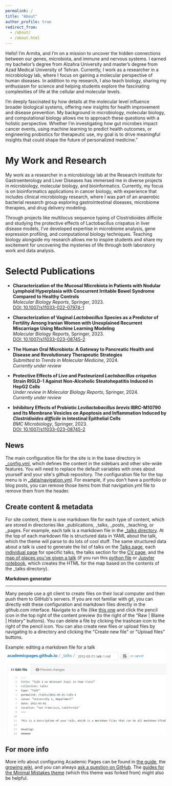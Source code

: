 ```yaml
---
permalink: /
title: "About"
author_profile: true
redirect_from: 
  - /about/
  - /about.html
---
```


Hello! I’m Armita, and I’m on a mission to uncover the hidden connections between our genes, microbiota, and immune and nervous systems. I earned my bachelor’s degree from Alzahra University and master’s degree from Azad Medical University of Tehran. Currently, I work as a researcher in a microbiology lab, where I focus on gaining a molecular perspective of human diseases. In addition to my research, I also teach biology, sharing my enthusiasm for science and helping students explore the fascinating complexities of life at the cellular and molecular levels.

I’m deeply fascinated by how details at the molecular level influence broader biological systems, offering new insights for health improvement and disease prevention. My background in microbiology, molecular biology, and computational biology allows me to approach these questions with a holistic perspective. Whether I’m investigating how gut microbes impact cancer events, using machine learning to predict health outcomes, or engineering probiotics for therapeutic use, my goal is to drive meaningful insights that could shape the future of personalized medicine.”



My Work and Research
======
My work as a researcher in a microbiology lab at the Research Institute for Gastroenterology and Liver Diseases has immersed me in diverse projects in microbiology, molecular biology, and bioinformatics. Currently, my focus is on bioinformatics applications in cancer biology, with experience that includes clinical microbiology research, where I was part of an anaerobic bacterial research group exploring gastrointestinal diseases, microbiome therapies, and drug delivery modeling.


Through projects like multilocus sequence typing of Clostridioides difficile and studying the protective effects of Lactobacillus crispatus in liver disease models, I’ve developed expertise in microbiome analysis, gene expression profiling, and computational biology techniques. Teaching biology alongside my research allows me to inspire students and share my excitement for uncovering the mysteries of life through both laboratory work and data analysis.



Selectd Publications
======
- **Characterization of the Mucosal Microbiota in Patients with Nodular Lymphoid Hyperplasia with Concurrent Irritable Bowel Syndrome Compared to Healthy Controls**  
  *Molecular Biology Reports*, Springer, 2023.  
  [DOI: 10.1007/s11033-022-07974-1](https://doi.org/10.1007/s11033-022-07974-1)

- **Characterization of Vaginal *Lactobacillus* Species as a Predictor of Fertility Among Iranian Women with Unexplained Recurrent Miscarriage Using Machine Learning Modeling**  
  *Molecular Biology Reports*, Springer, 2023.  
  [DOI: 10.1007/s11033-023-08745-2](https://doi.org/10.1007/s11033-023-08745-2)

- **The Human Oral Microbiota: A Gateway to Pancreatic Health and Disease and Revolutionary Therapeutic Strategies**  
  *Submitted to Trends in Molecular Medicine*, 2024.  
  *Currently under review*

- **Protective Effects of Live and Pasteurized *Lactobacillus crispatus* Strain RIGLD-1 Against Non-Alcoholic Steatohepatitis Induced in HepG2 Cells**  
  *Under review in Molecular Biology Reports*, Springer, 2024.  
  *Currently under review*

- **Inhibitory Effects of Probiotic *Levilactobacillus brevis* IBRC-M10790 and Its Membrane Vesicles on Apoptosis and Inflammation Induced by *Clostridioides difficile* in Intestinal Epithelial Cells**  
  *BMC Microbiology*, Springer, 2023.  
  [DOI: 10.1007/s11033-023-08745-2](https://doi.org/10.1007/s11033-023-08745-2)

News
------
The main configuration file for the site is in the base directory in [_config.yml](https://github.com/academicpages/armitaem.github.io/main//blob/master/_config.yml), which defines the content in the sidebars and other site-wide features. You will need to replace the default variables with ones about yourself and your site's github repository. The configuration file for the top menu is in [_data/navigation.yml](https://github.com/academicpages/armitaem.github.io/main//blob/master/_data/navigation.yml). For example, if you don't have a portfolio or blog posts, you can remove those items from that navigation.yml file to remove them from the header. 

Create content & metadata
------
For site content, there is one markdown file for each type of content, which are stored in directories like _publications, _talks, _posts, _teaching, or _pages. For example, each talk is a markdown file in the [_talks directory](https://github.com/academicpages/armitaem.github.io/main//tree/master/_talks). At the top of each markdown file is structured data in YAML about the talk, which the theme will parse to do lots of cool stuff. The same structured data about a talk is used to generate the list of talks on the [Talks page](armitaem.github.io/main/talks), each [individual page](armitaem.github.io/main/talks/2012-03-01-talk-1) for specific talks, the talks section for the [CV page](armitaem.github.io/main/cv), and the [map of places you've given a talk](armitaem.github.io/main/talkmap.html) (if you run this [python file](https://github.com/academicpages/armitaem.github.io/main//blob/master/talkmap.py) or [Jupyter notebook](https://github.com/academicpages/armitaem.github.io/main//blob/master/talkmap.ipynb), which creates the HTML for the map based on the contents of the _talks directory).

**Markdown generator**

------
Many people use a git client to create files on their local computer and then push them to GitHub's servers. If you are not familiar with git, you can directly edit these configuration and markdown files directly in the github.com interface. Navigate to a file (like [this one](https://github.com/academicpages/armitaem.github.io/main//blob/master/_talks/2012-03-01-talk-1.md) and click the pencil icon in the top right of the content preview (to the right of the "Raw | Blame | History" buttons). You can delete a file by clicking the trashcan icon to the right of the pencil icon. You can also create new files or upload files by navigating to a directory and clicking the "Create new file" or "Upload files" buttons. 

Example: editing a markdown file for a talk
![Editing a markdown file for a talk](/images/editing-talk.png)

For more info
------
More info about configuring Academic Pages can be found in [the guide](armitaem.github.io/main/markdown/), the [growing wiki](https://github.com/academicpages/armitaem.github.io/main//wiki), and you can always [ask a question on GitHub](https://github.com/academicpages/armitaem.github.io/main//discussions). The [guides for the Minimal Mistakes theme](https://mmistakes.github.io/minimal-mistakes/docs/configuration/) (which this theme was forked from) might also be helpful.
